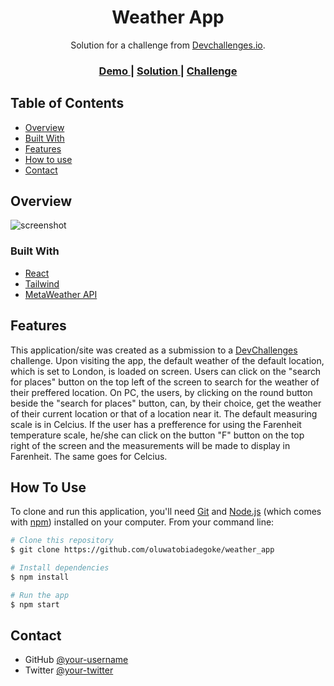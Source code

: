 <h1 align="center">Weather App</h1>

<div align="center">
   Solution for a challenge from  <a href="http://devchallenges.io" target="_blank">Devchallenges.io</a>.
</div>

<div align="center">
  <h3>
    <a href="https://tessweatherapp.netlify.app">
      Demo
    </a>
    <span> | </span>
    <a href="https://tessweather.netlify.app">
      Solution
    </a>
    <span> | </span>
    <a href="https://devchallenges.io/challenges/mM1UIenRhK808W8qmLWv">
      Challenge
    </a>
  </h3>
</div>

## Table of Contents

- [Overview](#overview)
- [Built With](#built-with)
- [Features](#features)
- [How to use](#how-to-use)
- [Contact](#contact)

## Overview

![screenshot](https://user-images.githubusercontent.com/16707738/92399059-5716eb00-f132-11ea-8b14-bcacdc8ec97b.png)

### Built With

- [React](https://reactjs.org/)
- [Tailwind](https://tailwindcss.com/)
- [MetaWeather API](https://www.metaweather.com/api/)

## Features

This application/site was created as a submission to a [DevChallenges](https://devchallenges.io/challenges) challenge. Upon visiting the app, the default weather of the default location, which is set to London, is loaded on screen. Users can click on the "search for places" button on the top left of the screen to search for the weather of their preffered location. On PC, the users, by clicking on the round button beside the "search for places" button, can, by their choice, get the weather of their current location or that of a location near it.
The default measuring scale is in Celcius. If the user has a prefference for using the Farenheit temperature scale, he/she can click on the button "F" button on the top right of the screen and the measurements will be made to display in Farenheit. The same goes for Celcius.

## How To Use

To clone and run this application, you'll need [Git](https://git-scm.com) and [Node.js](https://nodejs.org/en/download/) (which comes with [npm](http://npmjs.com)) installed on your computer. From your command line:

```bash
# Clone this repository
$ git clone https://github.com/oluwatobiadegoke/weather_app

# Install dependencies
$ npm install

# Run the app
$ npm start
```

## Contact

- GitHub [@your-username](https://{github.com/oluwatobiadegoke})
- Twitter [@your-twitter](https://{twitter.com/iam_ibot})
